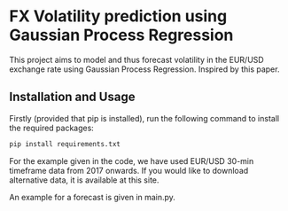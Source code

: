 # FX Volatility prediction using Gaussian Process Regression

This project aims to model and thus forecast volatility in the EUR/USD exchange rate using Gaussian Process Regression.
Inspired by <a url="https://www.oxford-man.ox.ac.uk/wp-content/uploads/2020/06/An-Overview-of-Gaussian-process-Regression-for.pdf">this paper</a>.

## Installation and Usage

Firstly (provided that pip is installed), run the following command to install the required packages:
```bash
pip install requirements.txt
```
For the example given in the code, we have used EUR/USD 30-min timeframe data from 2017 onwards. If you would like to download alternative data, it is available at <a url="https://forexsb.com/historical-forex-data">this site</a>.

An example for a forecast is given in main.py.